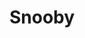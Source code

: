 ---
# leave the value as empty string if you dont wanna render it.
title: "Snooby" #Required
image: "snooby.png" #Required
codebaseUrl: "https://github.com/noobyco/Snooby" #optional
projectUrl: "" #optional
videoUrl: "" #optional
description: "Snooby is a 2D snake game made using pygame module. Some of its main features are :
Main menu,
Pause functionality,
Highest score counter,
Runtime score,
Game music." #Required
---